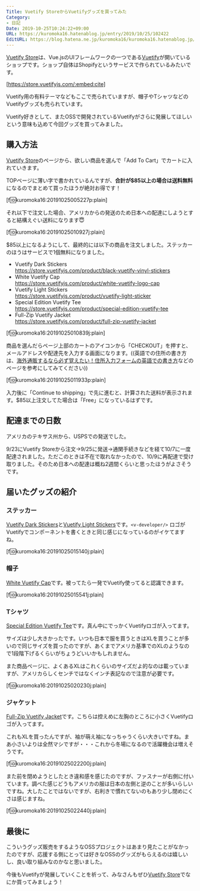 ```yaml
---
Title: Vuetify StoreからVuetifyグッズを買ってみた
Category:
- 日記
Date: 2019-10-25T10:24:22+09:00
URL: https://kuromoka16.hatenablog.jp/entry/2019/10/25/102422
EditURL: https://blog.hatena.ne.jp/kuromoka16/kuromoka16.hatenablog.jp/atom/entry/26006613454993490
---
```


[Vuetify Store](https://store.vuetifyjs.com/)は、Vue.jsのUIフレームワークの一つである[Vuetify](https://vuetifyjs.com/en/)が開いているショップです。ショップ自体はShopifyというサービスで作られているみたいです。

[https://store.vuetifyjs.com/:embed:cite]

Vuetify用の有料テーマなどもここで売られていますが、帽子やTシャツなどのVuetifyグッズも売られています。

Vuetify好きとして、またOSSで開発されているVuetifyがさらに発展してほしいという意味も込めて今回グッズを買ってみました。

## 購入方法
[Vuetify Store](https://store.vuetifyjs.com/)のページから、欲しい商品を選んで「Add To Cart」でカートに入れていきます。

TOPページに薄い字で書かれているんですが、**合計が$85以上の場合は送料無料**になるのでまとめて買ったほうが絶対お得です！

[f:id:kuromoka16:20191025005227p:plain]

それ以下で注文した場合、アメリカからの発送のため日本への配達にしようとすると結構えぐい送料になります😇

[f:id:kuromoka16:20191025010927j:plain]

$85以上になるようにして、最終的には以下の商品を注文しました。ステッカーのほうはサービスで1個無料になりました。

- Vuetify Dark Stickers  
https://store.vuetifyjs.com/product/black-vuetify-vinyl-stickers
- White Vuetify Cap  
https://store.vuetifyjs.com/product/white-vuetify-logo-cap
- Vuetify Light Stickers  
https://store.vuetifyjs.com/product/vuetify-light-sticker
- Special Edition Vuetify Tee  
https://store.vuetifyjs.com/product/special-edition-vuetify-tee
- Full-Zip Vuetify Jacket  
https://store.vuetifyjs.com/product/full-zip-vuetify-jacket

[f:id:kuromoka16:20191025010839j:plain]

商品を選んだらページ上部のカートのアイコンから「CHECKOUT」を押すと、メールアドレスや配達先を入力する画面になります。((英語での住所の書き方は、[海外通販するなら必ず覚えたい！住所入力フォームの英語での書き方](https://eigolab.net/249)などのページを参考にしてみてください))

[f:id:kuromoka16:20191025011933p:plain]

入力後に「Continue to shipping」で先に進むと、計算された送料が表示されます。$85以上注文してた場合は「Free」になっているはずです。

## 配達までの日数
アメリカのテキサス州から、USPSでの発送でした。

9/23にVuetify Storeから注文→9/25に発送→通関手続きなどを経て10/7に一度配達されました。ただこのときは不在で取れなかったので、10/9に再配達で受け取りました。そのため日本への配達は概ね2週間くらいと思ったほうがよさそうです。

## 届いたグッズの紹介
### ステッカー
[Vuetify Dark Stickers](https://store.vuetifyjs.com/product/black-vuetify-vinyl-stickers)と[Vuetify Light Stickers](https://store.vuetifyjs.com/product/vuetify-light-sticker)です。`<v-developer/>` ロゴがVuetifyでコンポーネントを書くときと同じ感じになっているのがイケてますね。

[f:id:kuromoka16:20191025015140j:plain]

### 帽子
[White Vuetify Cap](https://store.vuetifyjs.com/product/white-vuetify-logo-cap)です。被ってたら一発でVuetify使ってると認識できます。

[f:id:kuromoka16:20191025015541j:plain]

### Tシャツ
[Special Edition Vuetify Tee](https://store.vuetifyjs.com/product/special-edition-vuetify-tee)です。真ん中にでっかくVuetifyロゴが入ってます。

サイズは少し大きかったです。いつも日本で服を買うときはXLを買うことが多いので同じサイズを買ったのですが、あくまでアメリカ基準でのXLのようなので1段階下げるくらいがちょうどいいかもしれません。

また商品ページに、よくあるXLはこれくらいのサイズだよ的なのは載っていますが、アメリカらしくセンチではなくインチ表記なので注意が必要です。

[f:id:kuromoka16:20191025020230j:plain]

### ジャケット
[Full-Zip Vuetify Jacket](https://store.vuetifyjs.com/product/full-zip-vuetify-jacket)です。こちらは控えめに左胸のところに小さくVuetifyロゴが入ってます。

これもXLを買ったんですが、袖が萌え袖になっちゃうくらい大きいですね。まあ小さいよりは全然マシですが・・・これから冬場になるので活躍機会は増えそうです。

[f:id:kuromoka16:20191025022200j:plain]

また前を閉めようとしたとき違和感を感じたのですが、ファスナーが右側に付いています。調べた感じどうもアメリカの服は日本の左側と逆のことが多いらしいですね。大したことではないですが、右利きで慣れてないのもあり少し閉めにくさは感じますね。

[f:id:kuromoka16:20191025022440j:plain]

## 最後に
こういうグッズ販売をするようなOSSプロジェクトはあまり見たことがなかったのですが、応援する側にとっては好きなOSSのグッズがもらえるのは嬉しいし、良い取り組みなのかなと思いました。

今後もVuetifyが発展していくことを祈って、みなさんもぜひ[Vuetify Store](https://store.vuetifyjs.com/)でなにか買ってみましょう！
